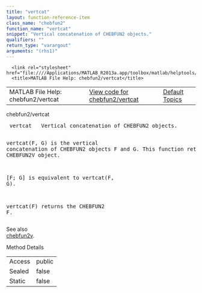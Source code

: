 ```yaml
---
title: "vertcat"
layout: function-reference-item
class_name: "chebfun2"
function_name: "vertcat"
snippet: "Vertical concatenation of CHEBFUN2 objects."
qualifiers: ""
return_type: "varargout"
arguments: "(rhs1)"
---
```


<html>
   <head>
      <meta http-equiv="Content-Type" content="text/html; charset=utf-8">
   
      <link rel="stylesheet" href="file:////Applications/MATLAB_R2013a.app/toolbox/matlab/helptools/private/helpwin.css">
      <title>MATLAB File Help: chebfun2/vertcat</title>
   </head>
   <body>
      <!--Single-page help-->
      <table border="0" cellspacing="0" width="100%">
         <tr class="subheader">
            <td class="headertitle">MATLAB File Help: chebfun2/vertcat</td>
            <td class="subheader-left"><a href="matlab:edit chebfun2/vertcat">View code for chebfun2/vertcat</a></td>
            <td class="subheader-right"><a href="matlab:helpwin">Default Topics</a></td>
         </tr>
      </table>
      <div class="title">chebfun2/vertcat</div>
      <div class="helptext"><pre><!--helptext --> <span class="helptopic">vertcat</span>   Vertical concatenation of CHEBFUN2 objects.
 
  <span class="helptopic">vertcat</span>(F, G) is the vertical concatenation of CHEBFUN2 objects F and G. 
  This function returns a CHEBFUN2V object. 
  
  [F; G] is equivalent to <span class="helptopic">vertcat</span>(F, G).
 
  <span class="helptopic">vertcat</span>(F) returns the CHEBFUN2 F.</pre></div><!--after help --><!--seeAlso--><div class="footerlinktitle">See also</div><div class="footerlink"> <a href="matlab:helpwin chebfun2v">chebfun2v</a>.
</div>
      <!--Method-->
      <div class="sectiontitle">Method Details</div>
      <table class="class-details">
         <tr>
            <td class="class-detail-label">Access</td>
            <td>public</td>
         </tr>
         <tr>
            <td class="class-detail-label">Sealed</td>
            <td>false</td>
         </tr>
         <tr>
            <td class="class-detail-label">Static</td>
            <td>false</td>
         </tr>
      </table>
   </body>
</html>
